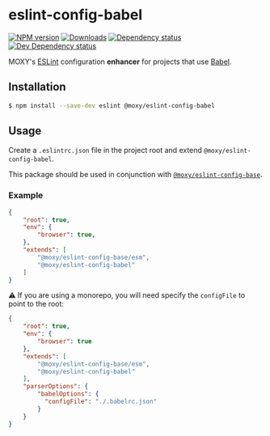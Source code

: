 # eslint-config-babel

[![NPM version][npm-image]][npm-url] [![Downloads][downloads-image]][npm-url]
[![Dependency status][david-dm-image]][david-dm-url] [![Dev Dependency status][david-dm-dev-image]][david-dm-dev-url]

[npm-url]:https://npmjs.org/package/@moxy/eslint-config-react
[npm-image]:https://img.shields.io/npm/v/@moxy/eslint-config-react.svg
[downloads-image]:https://img.shields.io/npm/dm/@moxy/eslint-config-react.svg
[david-dm-url]:https://david-dm.org/moxystudio/eslint-config?path=packages/eslint-config-react
[david-dm-image]:https://img.shields.io/david/moxystudio/eslint-config.svg?path=packages/eslint-config-react
[david-dm-dev-url]:https://david-dm.org/moxystudio/eslint-config?type=dev&path=packages/eslint-config-react
[david-dm-dev-image]:https://img.shields.io/david/dev/moxystudio/eslint-config.svg?path=packages/eslint-config-react

MOXY's [ESLint](http://eslint.org/) configuration **enhancer** for projects that use [Babel](https://babeljs.io/).

## Installation

```sh
$ npm install --save-dev eslint @moxy/eslint-config-babel
```

## Usage

Create a `.eslintrc.json` file in the project root and extend `@moxy/eslint-config-babel`.

This package should be used in conjunction with [`@moxy/eslint-config-base`](../eslint-config-base).

### Example

```json
{
    "root": true,
    "env": {
        "browser": true,
    },
    "extends": [
        "@moxy/eslint-config-base/esm",
        "@moxy/eslint-config-babel"
    ]
}
```

⚠️ If you are using a monorepo, you will need specify the `configFile` to point to the root:

```json
{
    "root": true,
    "env": {
        "browser": true
    },
    "extends": [
        "@moxy/eslint-config-base/esm",
        "@moxy/eslint-config-babel"
    ],
    "parserOptions": {
        "babelOptions": {
          "configFile": "./.babelrc.json"
        }
    }
}
```
